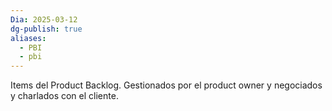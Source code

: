 ```yaml
---
Dia: 2025-03-12
dg-publish: true
aliases:
  - PBI
  - pbi
---
```

Items del Product Backlog. Gestionados por el product owner y negociados y charlados con el cliente.